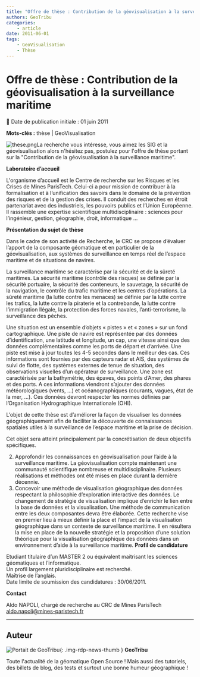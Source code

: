 ```yaml
---
title: "Offre de thèse : Contribution de la géovisualisation à la surveillance maritime"
authors: GeoTribu
categories:
    - article
date: 2011-06-01
tags:
    - GeoVisualisation
    - Thèse
---
```


# Offre de thèse : Contribution de la géovisualisation à la surveillance maritime

:calendar: Date de publication initiale : 01 juin 2011

**Mots-clés :** thèse | GeoVisualisation

![these.png](https://cdn.geotribu.fr/img/logos-icones/divers/these.png)La recherche vous intéresse, vous aimez les SIG et la géovisualisation alors n'hésitez pas, postulez pour l'offre de thèse portant sur la "Contribution de la géovisualisation à la surveillance maritime".

**Laboratoire d’accueil**

L'organisme d’accueil est le Centre de recherche sur les Risques et les Crises de Mines ParisTech. Celui-ci a pour mission de contribuer à la formalisation et à l’unification des savoirs dans le domaine de la prévention des risques et de la gestion des crises. Il conduit des recherches en étroit partenariat avec des industriels, les pouvoirs publics et l’Union Européenne. Il rassemble une expertise scientifique multidisciplinaire : sciences pour l’ingénieur, gestion, géographie, droit, informatique ...

**Présentation du sujet de thèse**

Dans le cadre de son activité de Recherche, le CRC se propose d’évaluer l’apport de la composante géomatique et en particulier de la géovisualisation, aux systèmes de surveillance en temps réel de l’espace maritime et de situations de navires.

La surveillance maritime se caractérise par la sécurité et de la sûreté maritimes. La sécurité maritime (contrôle des risques) se définie par la sécurité portuaire, la sécurité des conteneurs, le sauvetage, la sécurité de la navigation, le contrôle du trafic maritime et les centres d’opérations. La sûreté maritime (la lutte contre les menaces) se définie par la lutte contre les trafics, la lutte contre la piraterie et la contrebande, la lutte contre l’immigration llégale, la protection des forces navales, l’anti-terrorisme, la surveillance des pêches.

Une situation est un ensemble d’objets « pistes » et « zones » sur un fond cartographique. Une piste de navire est représentée par des données d’identification, une latitude et longitude, un cap, une vitesse ainsi que des données complémentaires comme les ports de départ et d’arrivée. Une piste est mise à jour toutes les 4-5 secondes dans le meilleur des cas. Ces informations sont fournies par des capteurs radar et AIS, des systèmes de suivi de flotte, des systèmes externes de tenue de situation, des observations visuelles d’un opérateur de surveillance. Une zone est caractérisée par la bathymétrie, des épaves, des points d’Amer, des phares et des ports. A ces informations viendront s’ajouter des données météorologiques (vents, ...) et océanographiques (courants, vagues, état de la mer, …). Ces données devront respecter les normes définies par l’Organisation Hydrographique Internationale (OHI).

L’objet de cette thèse est d’améliorer la façon de visualiser les données géographiquement afin de faciliter la découverte de connaissances spatiales utiles à la surveillance de l’espace maritime et la prise de décision.

Cet objet sera atteint principalement par la concrétisation de deux objectifs spécifiques.

2. Approfondir les connaissances en géovisualisation pour l’aide à la surveillance maritime. La géovisualisation compte maintenant une communauté scientifique nombreuse et multidisciplinaire. Plusieurs réalisations et méthodes ont été mises en place durant la dernière décennie.
4. Concevoir une méthode de visualisation géographique des données respectant la philosophie d’exploration interactive des données. Le changement de stratégie de visualisation implique d’enrichir le lien entre la base de données et la visualisation. Une méthode de communication entre les deux composantes devra être élaborée. Cette recherche vise en premier lieu à mieux définir la place et l’impact de la visualisation géographique dans un contexte de surveillance maritime. Il en résultera la mise en place de la nouvelle stratégie et la proposition d’une solution théorique pour la visualisation géographique des données dans un environnement d’aide à la surveillance maritime.
**Profil de candidature**

Etudiant titulaire d’un MASTER 2 ou équivalent maitrisant les sciences géomatiques et l’informatique.  
Un profil largement pluridisciplinaire est recherché.  
Maîtrise de l’anglais.  
Date limite de soumission des candidatures : 30/06/2011.

**Contact**

Aldo NAPOLI, chargé de recherche au CRC de Mines ParisTech  
[aldo.napoli@mines-paristech.fr](mailto:aldo.napoli@mines-paristech.fr)

----

## Auteur

![Portait de GeoTribu](https://cdn.geotribu.fr/img/internal/charte/geotribu_logo_64x64.png){: .img-rdp-news-thumb }
**GeoTribu**

Toute l'actualité de la géomatique Open Source ! Mais aussi des tutoriels, des billets de blog, des tests et surtout une bonne humeur géographique !
